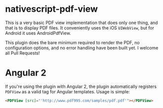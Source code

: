 # nativescript-pdf-view

This is a very basic PDF view implementation that does only one thing, and
that is to display PDF files. It conveniently uses the iOS `UIWebView`, but
for Android it uses AndroidPdfView.

This plugin does the bare minimum required to render the PDF, no configuration
options, and no error handling have been built yet. I welcome all Pull Requests!

# Angular 2

If you're using the plugin with Angular 2, the plugin automatically registers
`PDFView` as a valid tag for Angular templates. Usage is simple:

```html
<PDFView [src]="'http://www.pdf995.com/samples/pdf.pdf'"></PDFView>
```